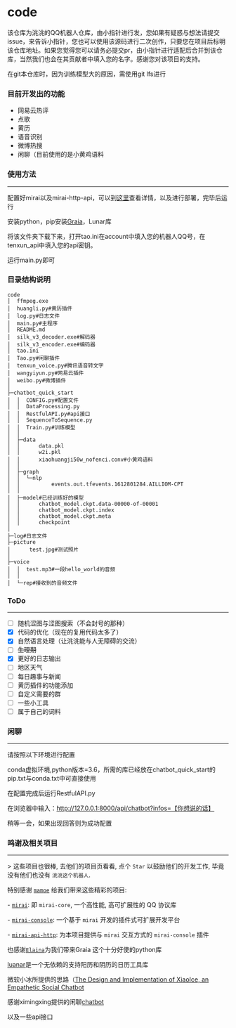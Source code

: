 # code

该仓库为洮洮的QQ机器人仓库，由小指针进行发，您如果有疑惑与想法请提交issue，来告诉小指针，您也可以使用该源码进行二次创作，只要您在项目后标明该仓库地址。如果您觉得您可以请务必提交pr，由小指针进行适配后合并到该仓库，当然我们也会在其贡献者中填入您的名字。感谢您对该项目的支持。

在git本仓库时，因为训练模型大的原因，需使用git lfs进行

### 目前开发出的功能

- 网易云热评
- 点歌
- 黄历
- 语音识别
- 微博热搜
- 闲聊（目前使用的是小黄鸡语料



### 使用方法

------

配置好mirai以及mirai-http-api，可以到[这里](https://github.com/mamoe/mirai)查看详情，以及进行部署，完毕后运行

安装python，pip安装[Graia](https://github.com/GraiaProject/Application)，Lunar库

将该文件夹下载下来，打开tao.ini在account中填入您的机器人QQ号，在tenxun_api中填入您的api密钥。

运行main.py即可



### 目录结构说明



```
code
│  ffmpeg.exe
│  huangli.py#黄历插件
│  log.py#日志文件
│  main.py#主程序
│  README.md
│  silk_v3_decoder.exe#解码器
│  silk_v3_encoder.exe#编码器
│  tao.ini
│  Tao.py#闲聊插件
│  tenxun_voice.py#腾讯语音转文字
│  wangyiyun.py#网易云插件
│  weibo.py#微博插件
│
├─chatbot_quick_start
│  │  CONFIG.py#配置文件
│  │  DataProcessing.py
│  │  RestfulAPI.py#api接口
│  │  SequenceToSequence.py
│  │  Train.py#训练模型
│  │
│  ├─data
│  │      data.pkl
│  │      w2i.pkl
│  │      xiaohuangji50w_nofenci.conv#小黄鸡语料
│  │
│  ├─graph
│  │  └─nlp
│  │          events.out.tfevents.1612801284.AILLIOM-CPT
│  │
│  ├─model#已经训练好的模型
│  │      chatbot_model.ckpt.data-00000-of-00001
│  │      chatbot_model.ckpt.index
│  │      chatbot_model.ckpt.meta
│  │      checkpoint
│
├─log#日志文件
├─picture
│      test.jpg#测试照片
│
├─voice
│  │  test.mp3#一段hello_world的音频
│  │
│  └─rep#接收到的音频文件
```

### ToDo

------

- [ ] 随机涩图与涩图搜索（不会封号的那种）
- [x] 代码的优化（现在的复用代码太多了）
- [x] 自然语言处理（让洮洮能与人无障碍的交流）
- [ ] ~~生理期~~
- [x] 更好的日志输出
- [ ] 地区天气
- [ ] 每日趣事与新闻
- [ ] 黄历插件的功能添加
- [ ] 自定义需要的群
- [ ] 一些小工具
- [ ] 属于自己的词料

### 闲聊

------

请按照以下环境进行配置

conda虚拟环境,python版本=3.6，所需的库已经放在chatbot_quick_start的pip.txt与conda.txt中可直接使用

在配置完成后运行RestfulAPI.py

在浏览器中输入：http://127.0.0.1:8000/api/chatbot?infos=【你想说的话】

稍等一会，如果出现回答则为成功配置

### 鸣谢及相关项目

------

\> 这些项目也很棒, 去他们的项目页看看, 点个 `Star` 以鼓励他们的开发工作, 毕竟没有他们也没有 `洮洮这个机器人`.

特别感谢 [`mamoe`](https://github.com/mamoe) 给我们带来这些精彩的项目:

 \- [`mirai`](https://github.com/mamoe/mirai): 即 `mirai-core`, 一个高性能, 高可扩展性的 QQ 协议库

 \- [`mirai-console`](https://github.com/mamoe/mirai-console): 一个基于 `mirai` 开发的插件式可扩展开发平台

 \- [`mirai-api-http`](https://github.com/project-mirai/mirai-api-http): 为本项目提供与 `mirai` 交互方式的 `mirai-console` 插件

也感谢[`Elaina`](https://github.com/GreyElaina)为我们带来Graia 这个十分好使的python库

[luanar](http://6tail.cn/calendar/api.html#overview.html)是一个无依赖的支持阳历和阴历的日历工具库

微软小冰所提供的思路（[The Design and Implementation of XiaoIce, an Empathetic Social Chatbot](https://arxiv.org/abs/1812.08989?context=cs.CL)

感谢ximingxing提供的闲聊[chatbot](https://github.com/ximingxing/chatbot)

以及一些api接口

